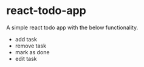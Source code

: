 # react-todo-app
A simple react todo app with the below functionality.
- add task
- remove task
- mark as done
- edit task
